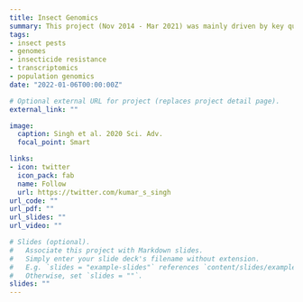 ```yaml
---
title: Insect Genomics
summary: This project (Nov 2014 - Mar 2021) was mainly driven by key questions in resistance evolution of insect-pests to natural and synthetic insecticides. I used genome-wide investigations and computational approaches to answer such questions, ensuring these are relevant to a broad scientific community.
tags:
- insect pests
- genomes
- insecticide resistance
- transcriptomics
- population genomics
date: "2022-01-06T00:00:00Z"

# Optional external URL for project (replaces project detail page).
external_link: ""

image:
  caption: Singh et al. 2020 Sci. Adv.
  focal_point: Smart

links:
- icon: twitter
  icon_pack: fab
  name: Follow
  url: https://twitter.com/kumar_s_singh
url_code: ""
url_pdf: ""
url_slides: ""
url_video: ""

# Slides (optional).
#   Associate this project with Markdown slides.
#   Simply enter your slide deck's filename without extension.
#   E.g. `slides = "example-slides"` references `content/slides/example-slides.md`.
#   Otherwise, set `slides = ""`.
slides: ""
---
```



